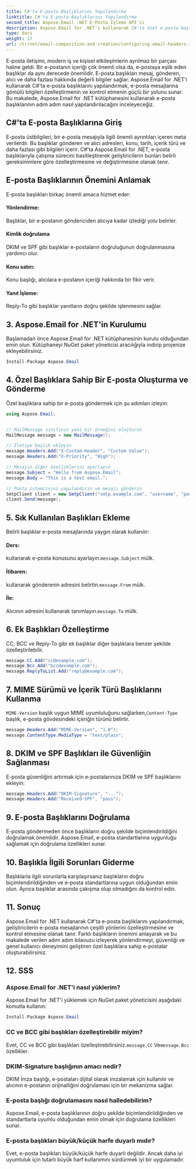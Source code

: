 ```yaml
---
title: C#'ta E-posta Başlıklarını Yapılandırma
linktitle: C#'ta E-posta Başlıklarını Yapılandırma
second_title: Aspose.Email .NET E-Posta İşleme API'si
description: Aspose.Email for .NET'i kullanarak C#'ta özel e-posta başlıklarını nasıl yapılandıracağınızı öğrenin. Kaynak kodu içeren adım adım kılavuz. E-posta kontrolünü ve güvenliğini geliştirin.
type: docs
weight: 17
url: /tr/net/email-composition-and-creation/configuring-email-headers-in-csharp/
---
```


E-posta iletişimi, modern iş ve kişisel etkileşimlerin ayrılmaz bir parçası haline geldi. Bir e-postanın içeriği çok önemli olsa da, e-postaya eşlik eden başlıklar da aynı derecede önemlidir. E-posta başlıkları mesaj, gönderen, alıcı ve daha fazlası hakkında değerli bilgiler sağlar. Aspose.Email for .NET'i kullanarak C#'ta e-posta başlıklarını yapılandırmak, e-posta mesajlarına gömülü bilgileri özelleştirmenin ve kontrol etmenin güçlü bir yolunu sunar. Bu makalede, Aspose.Email for .NET kütüphanesini kullanarak e-posta başlıklarının adım adım nasıl yapılandırılacağını inceleyeceğiz.

## C#'ta E-posta Başlıklarına Giriş

E-posta üstbilgileri, bir e-posta mesajıyla ilgili önemli ayrıntıları içeren meta verilerdir. Bu başlıklar gönderen ve alıcı adresleri, konu, tarih, içerik türü ve daha fazlası gibi bilgileri içerir. C#'ta Aspose.Email for .NET, e-posta başlıklarıyla çalışma sürecini basitleştirerek geliştiricilerin bunları belirli gereksinimlere göre özelleştirmesine ve değiştirmesine olanak tanır.

## E-posta Başlıklarının Önemini Anlamak

E-posta başlıkları birkaç önemli amaca hizmet eder:
#### Yönlendirme: 
Başlıklar, bir e-postanın göndericiden alıcıya kadar izlediği yolu belirler.
#### Kimlik doğrulama
DKIM ve SPF gibi başlıklar e-postaların doğruluğunun doğrulanmasına yardımcı olur.
#### Konu satırı: 
Konu başlığı, alıcılara e-postanın içeriği hakkında bir fikir verir.
#### Yanıt İşleme: 
Reply-To gibi başlıklar yanıtların doğru şekilde işlenmesini sağlar.

## 3. Aspose.Email for .NET'in Kurulumu

Başlamadan önce Aspose.Email for .NET kütüphanesinin kurulu olduğundan emin olun. Kütüphaneyi NuGet paket yöneticisi aracılığıyla indirip projenize ekleyebilirsiniz.

```csharp
Install-Package Aspose.Email
```

## 4. Özel Başlıklara Sahip Bir E-posta Oluşturma ve Gönderme

Özel başlıklara sahip bir e-posta göndermek için şu adımları izleyin:

```csharp
using Aspose.Email;


// MailMessage sınıfının yeni bir örneğini oluşturun
MailMessage message = new MailMessage();

// İletiye başlık ekleyin
message.Headers.Add("X-Custom-Header", "Custom Value");
message.Headers.Add("X-Priority", "High");

// Mesajın diğer özelliklerini ayarlayın
message.Subject = "Hello from Aspose.Email";
message.Body = "This is a test email.";

// Posta istemcisini yapılandırın ve mesajı gönderin
SmtpClient client = new SmtpClient("smtp.example.com", "username", "password");
client.Send(message);
```

## 5. Sık Kullanılan Başlıkları Ekleme

Belirli başlıklar e-posta mesajlarında yaygın olarak kullanılır:

#### Ders: 
 kullanarak e-posta konusunu ayarlayın.`message.Subject` mülk.
#### İtibaren: 
 kullanarak gönderenin adresini belirtin.`message.From` mülk.
#### İle: 
 Alıcının adresini kullanarak tanımlayın.`message.To` mülk.

## 6. Ek Başlıkları Özelleştirme

CC, BCC ve Reply-To gibi ek başlıklar diğer başlıklara benzer şekilde özelleştirilebilir.

```csharp
message.CC.Add("cc@example.com");
message.Bcc.Add("bcc@example.com");
message.ReplyToList.Add("reply@example.com");
```

## 7. MIME Sürümü ve İçerik Türü Başlıklarını Kullanma

`MIME-Version` başlık uygun MIME uyumluluğunu sağlarken,`Content-Type` başlık, e-posta gövdesindeki içeriğin türünü belirtir.

```csharp
message.Headers.Add("MIME-Version", "1.0");
message.ContentType.MediaType = "text/plain";
```

## 8. DKIM ve SPF Başlıkları ile Güvenliğin Sağlanması

E-posta güvenliğini artırmak için e-postalarınıza DKIM ve SPF başlıklarını ekleyin:

```csharp
message.Headers.Add("DKIM-Signature", "...");
message.Headers.Add("Received-SPF", "pass");
```

## 9. E-posta Başlıklarını Doğrulama

E-posta göndermeden önce başlıkların doğru şekilde biçimlendirildiğini doğrulamak önemlidir. Aspose.Email, e-posta standartlarına uygunluğu sağlamak için doğrulama özellikleri sunar.

## 10. Başlıkla İlgili Sorunları Giderme

Başlıklarla ilgili sorunlarla karşılaşırsanız başlıkların doğru biçimlendirildiğinden ve e-posta standartlarına uygun olduğundan emin olun. Ayrıca başlıklar arasında çakışma olup olmadığını da kontrol edin.

## 11. Sonuç

Aspose.Email for .NET kullanarak C#'ta e-posta başlıklarını yapılandırmak, geliştiricilerin e-posta mesajlarının çeşitli yönlerini özelleştirmesine ve kontrol etmesine olanak tanır. Farklı başlıkların önemini anlayarak ve bu makalede verilen adım adım kılavuzu izleyerek yönlendirmeyi, güvenliği ve genel kullanıcı deneyimini geliştiren özel başlıklara sahip e-postalar oluşturabilirsiniz.

## 12. SSS

### Aspose.Email for .NET'i nasıl yüklerim?

Aspose.Email for .NET'i yüklemek için NuGet paket yöneticisini aşağıdaki komutla kullanın:
```csharp
Install-Package Aspose.Email
```

### CC ve BCC gibi başlıkları özelleştirebilir miyim?

 Evet, CC ve BCC gibi başlıkları özelleştirebilirsiniz.`message.CC` Ve`message.Bcc` özellikler.

### DKIM-Signature başlığının amacı nedir?

DKIM İmza başlığı, e-postaları dijital olarak imzalamak için kullanılır ve alıcının e-postanın orijinalliğini doğrulaması için bir mekanizma sağlar.

### E-posta başlığı doğrulamasını nasıl halledebilirim?

Aspose.Email, e-posta başlıklarının doğru şekilde biçimlendirildiğinden ve standartlarla uyumlu olduğundan emin olmak için doğrulama özellikleri sunar.

### E-posta başlıkları büyük/küçük harfe duyarlı mıdır?

Evet, e-posta başlıkları büyük/küçük harfe duyarlı değildir. Ancak daha iyi uyumluluk için tutarlı büyük harf kullanımını sürdürmek iyi bir uygulamadır.